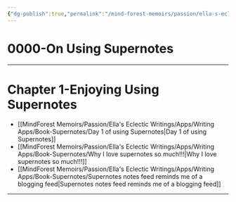 ```yaml
---
{"dg-publish":true,"permalink":"/mind-forest-memoirs/passion/ella-s-eclectic-writings/apps/writing-apps/book-supernotes/0000-on-using-supernotes/"}
---
```


# 0000-On Using Supernotes
---

# Chapter 1-Enjoying Using Supernotes

- [[MindForest Memoirs/Passion/Ella's Eclectic Writings/Apps/Writing Apps/Book-Supernotes/Day 1 of using Supernotes\|Day 1 of using Supernotes]]
- [[MindForest Memoirs/Passion/Ella's Eclectic Writings/Apps/Writing Apps/Book-Supernotes/Why I love supernotes so much!!!\|Why I love supernotes so much!!!]]
- [[MindForest Memoirs/Passion/Ella's Eclectic Writings/Apps/Writing Apps/Book-Supernotes/Supernotes notes feed reminds me of a blogging feed\|Supernotes notes feed reminds me of a blogging feed]]

---
